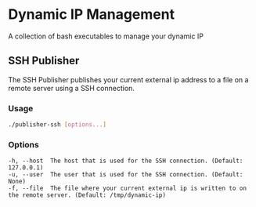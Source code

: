 # Dynamic IP Management

A collection of bash executables to manage your dynamic IP

## SSH Publisher

The SSH Publisher publishes your current external ip address to a file on a remote server using a SSH connection.

### Usage
```bash
./publisher-ssh [options...]
```

### Options
```
-h, --host  The host that is used for the SSH connection. (Default: 127.0.0.1)
-u, --user 	The user that is used for the SSH connection. (Default: None)
-f, --file  The file where your current external ip is written to on the remote server. (Default: /tmp/dynamic-ip)
```
